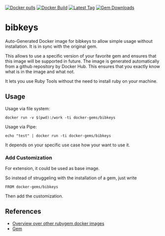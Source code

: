 [![Docker pulls](https://img.shields.io/docker/pulls/rubygem/bibkeys.svg)](https://hub.docker.com/r/rubygem/bibkeys/)
[![Docker Build](https://img.shields.io/docker/automated/rubygem/bibkeys.svg)](https://hub.docker.com/r/rubygem/bibkeys/)
[![Latest Tag](https://img.shields.io/github/tag/docker-rubygem/bibkeys.svg)](https://hub.docker.com/r/rubygem/bibkeys/)
[![Gem Downloads](https://img.shields.io/gem/dt/bibkeys.svg)](https://rubygems.org/gems/bibkeys/)
# bibkeys

Auto-Generated Docker image for bibkeys to allow simple usage without installation.
It is in sync with the original gem.

This allows to use a specific version of your favorite gem and ensures that this image will be supported in future.
The image is generated automatically from a github repository by Docker Hub.
This ensures that you exactly know what is in the image and what not.

It lets you use Ruby Tools without the need to install ruby on your machine.

## Usage

Usage via file system:

`docker run -v $(pwd):/work -ti docker-gems/bibkeys`

Usage via Pipe:

`echo "test" | docker run -ti docker-gems/bibkeys`

It depends on your specific use case how your want to use it.

### Add Customization

For extension, it could be used as base image.

So instead of struggeling with the installation of a gem, just write

`FROM docker-gems/bibkeys`

Then add the customization.

## References

 - [Overview over other rubygem docker images](https://github.com/thinkbot/docker-rubygem)
 - [Gem](https://rubygems.org/gems/bibkeys/)
